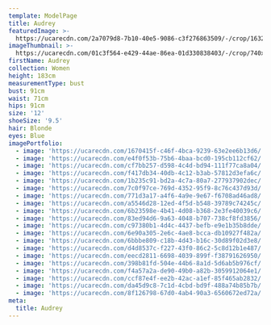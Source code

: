 ```yaml
---
template: ModelPage
title: Audrey
featuredImage: >-
  https://ucarecdn.com/2a7079d8-7b10-40e5-9086-c3f276863509/-/crop/1632x714/0,76/-/preview/
imageThumbnail: >-
  https://ucarecdn.com/01c3f564-e429-44ae-86ea-01d330838403/-/crop/740x1038/450,75/-/preview/
firstName: Audrey
collection: Women
height: 183cm
measurementType: bust
bust: 91cm
waist: 71cm
hips: 91cm
size: '12'
shoeSize: '9.5'
hair: Blonde
eyes: Blue
imagePortfolio:
  - image: 'https://ucarecdn.com/1670415f-c46f-4bca-9239-63e2ee6b13d6/'
  - image: 'https://ucarecdn.com/e4f0f53b-75b6-4baa-bcd0-195cb112cf62/'
  - image: 'https://ucarecdn.com/cf7bb257-d598-4c4d-bd94-111f77ca8a04/'
  - image: 'https://ucarecdn.com/f417db34-40db-4c12-b3ab-57812d3efa6c/'
  - image: 'https://ucarecdn.com/1b235c91-bd2a-4c7a-80a7-277937902dec/'
  - image: 'https://ucarecdn.com/7c0f97ce-769d-4352-95f9-8c76c437d93d/'
  - image: 'https://ucarecdn.com/771d3a17-a4f6-4a9e-9e67-f6708ad46ad8/'
  - image: 'https://ucarecdn.com/a5546d28-12ed-4f5d-b548-39789c74245c/'
  - image: 'https://ucarecdn.com/6b23598e-4b41-4d08-b368-2e3fe40039c6/'
  - image: 'https://ucarecdn.com/83ed94d6-9a63-4048-b707-738cf8fd3856/'
  - image: 'https://ucarecdn.com/c97380b1-4d4c-4437-befb-e9e1b35b8dde/'
  - image: 'https://ucarecdn.com/6e90a305-2e6c-4ae8-bcca-db10927f482a/'
  - image: 'https://ucarecdn.com/6bbbe809-c18b-4d43-b16c-30d89f02d3e8/'
  - image: 'https://ucarecdn.com/d4d8537c-f227-43f0-86c2-5c8d12b1e487/'
  - image: 'https://ucarecdn.com/eecd2811-6698-4039-899f-f38791626950/'
  - image: 'https://ucarecdn.com/398b81fd-504e-44b6-8a1d-5d6ab5b976cf/'
  - image: 'https://ucarecdn.com/f4a57a2a-de90-49b0-a82b-3059912064e1/'
  - image: 'https://ucarecdn.com/ccf87e4f-ee2b-42ac-a1ef-85f465ab2832/'
  - image: 'https://ucarecdn.com/da45d9c8-7c1d-4cbd-bd9f-488a74b85b7b/'
  - image: 'https://ucarecdn.com/8f126798-67d0-4ab4-90a3-6560672ed72a/'
meta:
  title: Audrey
---
```


